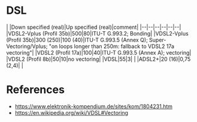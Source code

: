# DSL

| |Down specified (real)|Up specified (real)|comment|
|--|--|--|--|--|--|
|VDSL2-Vplus (Profil 35b)|500|80|ITU-T G.993.2; Bonding|
|VDSL2-Vplus (Profil 35b)|300 (250)|100 (40)|ITU-T G.993.5 (Annex Q); Super-Vectoring/Vplus; "on loops longer than 250m: fallback to VDSL2 17a vectoring"|
|VDSL2 (Profil 17a)|100|40|ITU-T G.993.5 (Annex A); vectoring|
|VDSL2 (Profil 8b)|50|10|no vectoring|
|VDSL|55|3| |
|ADSL2+|20 (16)|0,75 (2,4)| |

# References
- https://www.elektronik-kompendium.de/sites/kom/1804231.htm
- https://en.wikipedia.org/wiki/VDSL#Vectoring
